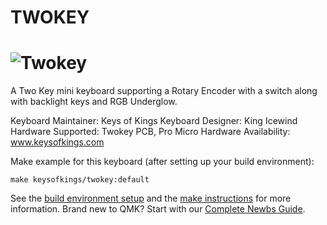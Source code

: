 # TWOKEY

![Twokey](https://i.imgur.com/UiLwPld.jpeg)
===

A Two Key mini keyboard supporting a Rotary Encoder with a switch along with backlight keys and RGB Underglow.

Keyboard Maintainer: Keys of Kings
Keyboard Designer: King Icewind
Hardware Supported: Twokey PCB, Pro Micro
Hardware Availability: www.keysofkings.com

Make example for this keyboard (after setting up your build environment):

    make keysofkings/twokey:default

See the [build environment setup](https://docs.qmk.fm/#/getting_started_build_tools) and the [make instructions](https://docs.qmk.fm/#/getting_started_make_guide) for more information. Brand new to QMK? Start with our [Complete Newbs Guide](https://docs.qmk.fm/#/newbs).
